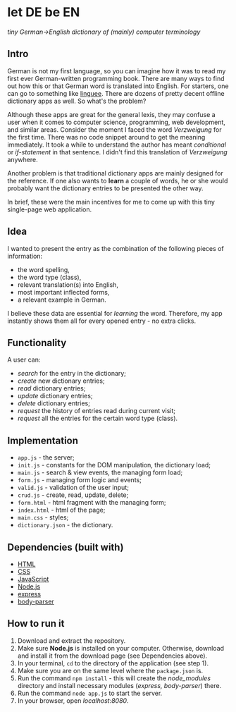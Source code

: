 # let DE be EN
*tiny German->English dictionary of (mainly) computer terminology* 

## Intro

German is not my first language, so you can imagine how it was to read my 
first ever German-written programming book. There are many ways to find out 
how this or that German word is translated into English. For starters, one can 
go to something like [linguee](https://www.linguee.com/). There are dozens of 
pretty decent offline dictionary apps as well. So what's the problem?

Although these apps are great for the general lexis, they may confuse a user
when it comes to computer science, programming, web development, and similar
areas. Consider the moment I faced the word *Verzweigung* for the first time. 
There was no code snippet around to get the meaning immediately. It took a 
while to understand the author has meant *conditional* or *if-statement* in 
that sentence. I didn't find this translation of *Verzweigung* anywhere.

Another problem is that traditional dictionary apps are mainly designed for the
reference. If one also wants to **learn** a couple of words, he or she would
probably want the dictionary entries to be presented the other way.

In brief, these were the main incentives for me to come up with this tiny 
single-page web application.

## Idea

I wanted to present the entry as the combination of the following pieces of 
information:

- the word spelling,
- the word type (class),
- relevant translation(s) into English,
- most important inflected forms,
- a relevant example in German.

I believe these data are essential for *learning* the word. Therefore, my app 
instantly shows them all for every opened entry - no extra clicks.

## Functionality

A user can:

- *search* for the entry in the dictionary;
- *create* new dictionary entries;
- *read* dictionary entries;
- *update* dictionary entries;
- *delete* dictionary entries;
- *request* the history of entries read during current visit;
- *request* all the entries for the certain word type (class). 

## Implementation

- `app.js` - the server;
- `init.js` - constants for the DOM manipulation, the dictionary load;
- `main.js` - search & view events, the managing form load;
- `form.js` - managing form logic and events;
- `valid.js` - validation of the user input;
- `crud.js` - create, read, update, delete;
- `form.html` - html fragment with the managing form;
- `index.html` - html of the page;
- `main.css` - styles;
- `dictionary.json` - the dictionary.  

## Dependencies (built with) 

- [HTML](https://www.w3.org/html/)
- [CSS](https://www.w3.org/Style/CSS/)
- [JavaScript](https://developer.mozilla.org/bm/docs/Web/JavaScript)
- [Node.js](https://nodejs.org/en/download/)
- [express](http://expressjs.com/)
- [body-parser](https://github.com/expressjs/body-parser)

## How to run it

1. Download and extract the repository.
2. Make sure **Node.js** is installed on your computer. Otherwise, download and 
   install it from the download page (see Dependencies above).
3. In your terminal, `cd` to the directory of the application (see step 1).
4. Make sure you are on the same level where the `package.json` is.
5. Run the command `npm install` - this will create the *node_modules* directory 
   and install necessary modules (*express, body-parser*) there.
6. Run the command `node app.js` to start the server.
7. In your browser, open *localhost:8080*.
